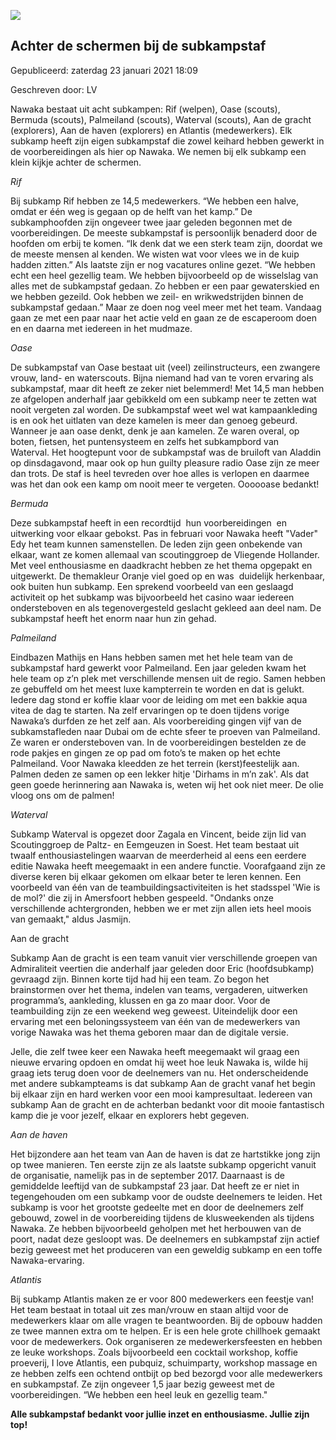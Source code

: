 


![](https://nawaka.scouting.nl/images/articles/43996675132_676bb39842_h.jpg)


Achter de schermen bij de subkampstaf
--------------------------------------





 Gepubliceerd: zaterdag 23 januari 2021 18:09
   

 Geschreven door: LV
   




 Nawaka bestaat uit acht subkampen: Rif (welpen), Oase (scouts), Bermuda (scouts), Palmeiland (scouts), Waterval (scouts), Aan de gracht (explorers), Aan de haven (explorers) en Atlantis (medewerkers). Elk subkamp heeft zijn eigen subkampstaf die zowel keihard hebben gewerkt in de voorbereidingen als hier op Nawaka. We nemen bij elk subkamp een klein kijkje achter de schermen.
 



*Rif* 




 Bij subkamp Rif hebben ze 14,5 medewerkers. “We hebben een halve, omdat er één weg is gegaan op de helft van het kamp.” De subkamphoofden zijn ongeveer twee jaar geleden begonnen met de voorbereidingen. De meeste subkampstaf is persoonlijk benaderd door de hoofden om erbij te komen. “Ik denk dat we een sterk team zijn, doordat we de meeste mensen al kenden. We wisten wat voor vlees we in de kuip hadden zitten.” Als laatste zijn er nog vacatures online gezet. “We hebben echt een heel gezellig team. We hebben bijvoorbeeld op de wisselslag van alles met de subkampstaf gedaan. Zo hebben er een paar gewaterskied en we hebben gezeild. Ook hebben we zeil- en wrikwedstrijden binnen de subkampstaf gedaan.” Maar ze doen nog veel meer met het team. Vandaag gaan ze met een paar naar het actie veld en gaan ze de escaperoom doen en en daarna met iedereen in het mudmaze.
 



  





*Oase* 




 De subkampstaf van Oase bestaat uit (veel) zeilinstructeurs, een zwangere vrouw, land- en waterscouts. Bijna niemand had van te voren ervaring als subkampstaf, maar dit heeft ze zeker niet belemmerd! Met 14,5 man hebben ze afgelopen anderhalf jaar gebikkeld om een subkamp neer te zetten wat nooit vergeten zal worden. De subkampstaf weet wel wat kampaankleding is en ook het uitlaten van deze kamelen is meer dan genoeg gebeurd. Wanneer je aan oase denkt, denk je aan kamelen. Ze waren overal, op boten, fietsen, het puntensysteem en zelfs het subkampbord van Waterval. Het hoogtepunt voor de subkampstaf was de bruiloft van Aladdin op dinsdagavond, maar ook op hun guilty pleasure radio Oase zijn ze meer dan trots. De staf is heel tevreden over hoe alles is verlopen en daarmee was het dan ook een kamp om nooit meer te vergeten. Oooooase bedankt!
 



  





*Bermuda* 




 Deze subkampstaf heeft in een recordtijd  hun voorbereidingen  en uitwerking voor elkaar gebokst. Pas in februari voor Nawaka heeft "Vader" Edy het team kunnen samenstellen. De leden zijn geen onbekende van elkaar, want ze komen allemaal van scoutinggroep de Vliegende Hollander. Met veel enthousiasme en daadkracht hebben ze het thema opgepakt en uitgewerkt. De themakleur Oranje viel goed op en was  duidelijk herkenbaar, ook buiten hun subkamp. Een sprekend voorbeeld van een geslaagd activiteit op het subkamp was bijvoorbeeld het casino waar iedereen ondersteboven en als tegenovergesteld geslacht gekleed aan deel nam. De subkampstaf heeft het enorm naar hun zin gehad.
 



  





*Palmeiland* 




 Eindbazen Mathijs en Hans hebben samen met het hele team van de subkampstaf hard gewerkt voor Palmeiland. Een jaar geleden kwam het hele team op z’n plek met verschillende mensen uit de regio. Samen hebben ze gebuffeld om het meest luxe kampterrein te worden en dat is gelukt. Iedere dag stond er koffie klaar voor de leiding om met een bakkie aqua vitea de dag te starten. Na zelf ervaringen op te doen tijdens vorige Nawaka’s durfden ze het zelf aan. Als voorbereiding gingen vijf van de subkamstafleden naar Dubai om de echte sfeer te proeven van Palmeiland. Ze waren er ondersteboven van. In de voorbereidingen bestelden ze de rode pakjes en gingen ze op pad om foto’s te maken op het echte Palmeiland. Voor Nawaka kleedden ze het terrein (kerst)feestelijk aan. Palmen deden ze samen op een lekker hitje 'Dirhams in m’n zak'. Als dat geen goede herinnering aan Nawaka is, weten wij het ook niet meer. De olie vloog ons om de palmen!
 



  





*Waterval* 




 Subkamp Waterval is opgezet door Zagala en Vincent, beide zijn lid van Scoutinggroep de Paltz- en Eemgeuzen in Soest. Het team bestaat uit twaalf enthousiastelingen waarvan de meerderheid al eens een eerdere editie Nawaka heeft meegemaakt in een andere functie. Voorafgaand zijn ze diverse keren bij elkaar gekomen om elkaar beter te leren kennen. Een voorbeeld van één van de teambuildingsactiviteiten is het stadsspel 'Wie is de mol?' die zij in Amersfoort hebben gespeeld. "Ondanks onze verschillende achtergronden, hebben we er met zijn allen iets heel moois van gemaakt," aldus Jasmijn.
 



  





 Aan de gracht
 



 Subkamp Aan de gracht is een team vanuit vier verschillende groepen van Admiraliteit veertien die anderhalf jaar geleden door Eric (hoofdsubkamp) gevraagd zijn. Binnen korte tijd had hij een team. Zo begon het brainstormen over het thema, indelen van teams, vergaderen, uitwerken programma’s, aankleding, klussen en ga zo maar door. Voor de teambuilding zijn ze een weekend weg geweest. Uiteindelijk door een ervaring met een beloningssysteem van één van de medewerkers van vorige Nawaka was het thema geboren maar dan de digitale versie.
 



 Jelle, die zelf twee keer een Nawaka heeft meegemaakt wil graag een nieuwe ervaring opdoen en omdat hij weet hoe leuk Nawaka is, wilde hij graag iets terug doen voor de deelnemers van nu. Het onderscheidende met andere subkampteams is dat subkamp Aan de gracht vanaf het begin bij elkaar zijn en hard werken voor een mooi kampresultaat. Iedereen van subkamp Aan de gracht en de achterban bedankt voor dit mooie fantastisch kamp die je voor jezelf, elkaar en explorers hebt gegeven.
 



  





*Aan de haven* 




 Het bijzondere aan het team van Aan de haven is dat ze hartstikke jong zijn op twee manieren. Ten eerste zijn ze als laatste subkamp opgericht vanuit de organisatie, namelijk pas in de september 2017. Daarnaast is de gemiddelde leeftijd van de subkampstaf 23 jaar. Dat heeft ze er niet in tegengehouden om een subkamp voor de oudste deelnemers te leiden. Het subkamp is voor het grootste gedeelte met en door de deelnemers zelf gebouwd, zowel in de voorbereiding tijdens de klusweekenden als tijdens Nawaka. Ze hebben bijvoorbeeld geholpen met het herbouwen van de poort, nadat deze gesloopt was. De deelnemers en subkampstaf zijn actief bezig geweest met het produceren van een geweldig subkamp en een toffe Nawaka-ervaring.
 



  





*Atlantis* 




 Bij subkamp Atlantis maken ze er voor 800 medewerkers een feestje van! Het team bestaat in totaal uit zes man/vrouw en staan altijd voor de medewerkers klaar om alle vragen te beantwoorden. Bij de opbouw hadden ze twee mannen extra om te helpen. Er is een hele grote chillhoek gemaakt voor de medewerkers. Ook organiseren ze medewerkersfeesten en hebben ze leuke workshops. Zoals bijvoorbeeld een cocktail workshop, koffie proeverij, I love Atlantis, een pubquiz, schuimparty, workshop massage en ze hebben zelfs een ochtend ontbijt op bed bezorgd voor alle medewerkers en subkampstaf. Ze zijn ongeveer 1,5 jaar bezig geweest met de voorbereidingen. “We hebben een heel leuk en gezellig team."
 



  





**Alle subkampstaf bedankt voor jullie inzet en enthousiasme. Jullie zijn top!** 





